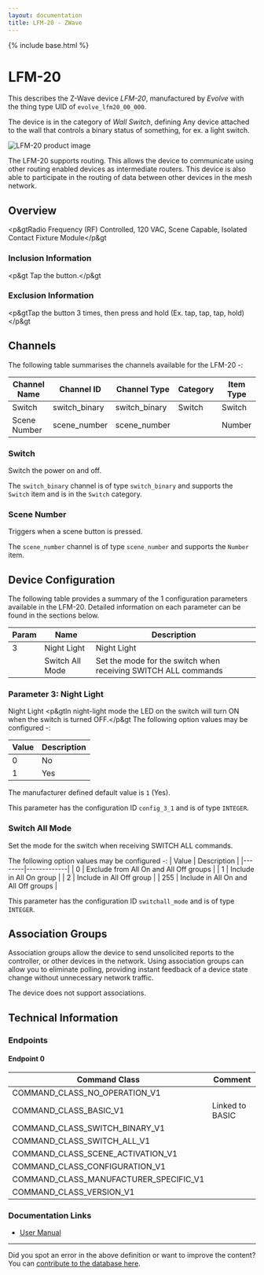 ```yaml
---
layout: documentation
title: LFM-20 - ZWave
---
```


{% include base.html %}

# LFM-20
This describes the Z-Wave device *LFM-20*, manufactured by *Evolve* with the thing type UID of ```evolve_lfm20_00_000```.

The device is in the category of *Wall Switch*, defining Any device attached to the wall that controls a binary status of something, for ex. a light switch.

![LFM-20 product image](https://opensmarthouse.org/zwavedatabase/356/image/)


The LFM-20 supports routing. This allows the device to communicate using other routing enabled devices as intermediate routers.  This device is also able to participate in the routing of data between other devices in the mesh network.

## Overview

<p&gtRadio Frequency (RF) Controlled, 120 VAC, Scene Capable, Isolated Contact Fixture Module</p&gt

### Inclusion Information

<p&gt Tap the button.</p&gt

### Exclusion Information

<p&gtTap the button 3 times, then press and hold (Ex. tap, tap, tap, hold)</p&gt

## Channels

The following table summarises the channels available for the LFM-20 -:

| Channel Name | Channel ID | Channel Type | Category | Item Type |
|--------------|------------|--------------|----------|-----------|
| Switch | switch_binary | switch_binary | Switch | Switch | 
| Scene Number | scene_number | scene_number |  | Number | 

### Switch
Switch the power on and off.

The ```switch_binary``` channel is of type ```switch_binary``` and supports the ```Switch``` item and is in the ```Switch``` category.

### Scene Number
Triggers when a scene button is pressed.

The ```scene_number``` channel is of type ```scene_number``` and supports the ```Number``` item.



## Device Configuration

The following table provides a summary of the 1 configuration parameters available in the LFM-20.
Detailed information on each parameter can be found in the sections below.

| Param | Name  | Description |
|-------|-------|-------------|
| 3 | Night Light | Night Light |
|  | Switch All Mode | Set the mode for the switch when receiving SWITCH ALL commands |

### Parameter 3: Night Light

Night Light
<p&gtIn night-light mode the LED on the switch will turn ON when the switch is turned OFF.</p&gt
The following option values may be configured -:

| Value  | Description |
|--------|-------------|
| 0 | No |
| 1 | Yes |

The manufacturer defined default value is ```1``` (Yes).

This parameter has the configuration ID ```config_3_1``` and is of type ```INTEGER```.

### Switch All Mode

Set the mode for the switch when receiving SWITCH ALL commands.

The following option values may be configured -:
| Value  | Description |
|--------|-------------|
| 0 | Exclude from All On and All Off groups |
| 1 | Include in All On group |
| 2 | Include in All Off group |
| 255 | Include in All On and All Off groups |

This parameter has the configuration ID ```switchall_mode``` and is of type ```INTEGER```.


## Association Groups

Association groups allow the device to send unsolicited reports to the controller, or other devices in the network. Using association groups can allow you to eliminate polling, providing instant feedback of a device state change without unnecessary network traffic.

The device does not support associations.
## Technical Information

### Endpoints

#### Endpoint 0

| Command Class | Comment |
|---------------|---------|
| COMMAND_CLASS_NO_OPERATION_V1| |
| COMMAND_CLASS_BASIC_V1| Linked to BASIC|
| COMMAND_CLASS_SWITCH_BINARY_V1| |
| COMMAND_CLASS_SWITCH_ALL_V1| |
| COMMAND_CLASS_SCENE_ACTIVATION_V1| |
| COMMAND_CLASS_CONFIGURATION_V1| |
| COMMAND_CLASS_MANUFACTURER_SPECIFIC_V1| |
| COMMAND_CLASS_VERSION_V1| |

### Documentation Links

* [User Manual](https://opensmarthouse.org/zwavedatabase/356/lfm-20-spec.pdf)

---

Did you spot an error in the above definition or want to improve the content?
You can [contribute to the database here](https://opensmarthouse.org/zwavedatabase/356).

